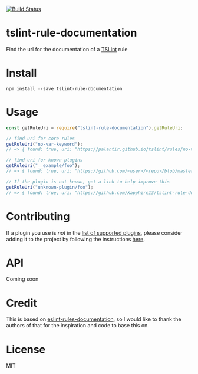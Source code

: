 [![Build Status](https://travis-ci.org/Xapphire13/tslint-rule-documentation.svg?branch=master)](https://travis-ci.org/Xapphire13/tslint-rule-documentation)
# tslint-rule-documentation
Find the url for the documentation of a [TSLint](https://palantir.github.io/tslint/) rule

# Install
```
npm install --save tslint-rule-documentation
```

# Usage
```js
const getRuleUri = require("tslint-rule-documentation").getRuleUri;

// find uri for core rules
getRuleUri("no-var-keyword");
// => { found: true, uri: "https://palantir.github.io/tslint/rules/no-var-keyword"}

// find uri for known plugins
getRuleUri("__example/foo");
// => { found: true, uri: "https://github.com/<user>/<repo>/blob/master/docs/foo.md"}

// If the plugin is not known, get a link to help improve this
getRuleUri("unknown-plugin/foo");
// => { found: true, uri: "https://github.com/Xapphire13/tslint-rule-documentation/blob/master/CONTRIBUTING.md"}
```

# Contributing
If a plugin you use is _not_ in the [list of supported plugins](https://github.com/Xapphire13/tslint-rule-documentation/blob/master/src/plugins.json),
please consider adding it to the project by following the instructions [here](https://github.com/Xapphire13/tslint-rule-documentation/blob/master/CONTRIBUTING.md).

# API
Coming soon

# Credit
This is based on [eslint-rules-documentation](https://github.com/jfmengels/eslint-rule-documentation), so I would like to thank the authors of that for the inspiration and code to base this on.

# License
MIT
